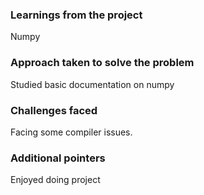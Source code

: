 ### Learnings from the project

 Numpy


### Approach taken to solve the problem

 Studied basic documentation on numpy


### Challenges faced

 Facing some compiler issues.


### Additional pointers

 Enjoyed doing project


